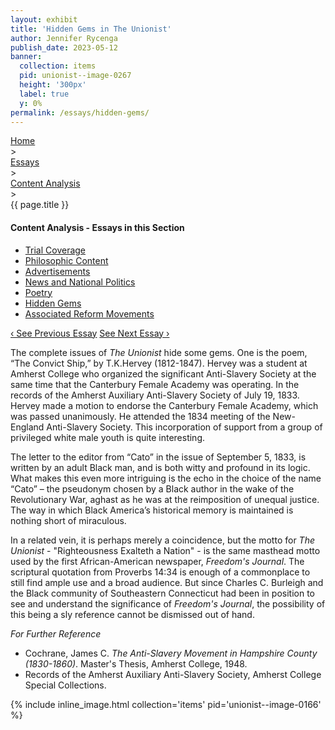 ```yaml
---
layout: exhibit
title: 'Hidden Gems in The Unionist'
author: Jennifer Rycenga
publish_date: 2023-05-12
banner:
  collection: items
  pid: unionist--image-0267
  height: '300px'
  label: true
  y: 0%
permalink: /essays/hidden-gems/
---
```


<div class="breadcrumb">
<a href="/unionist/">Home</a>
<div class="caret"> &gt; </div>
<a href="/unionist/essays/">Essays</a>
<div class="caret"> &gt; </div>
<a href="
    /unionist/essays/trial-coverage/
  ">
   Content Analysis
     </a>
<div class="caret"> &gt; </div>
{{ page.title }}
</div>
<div class='section-nav-wrapper'>
<div class='section-nav'>
<h4>Content Analysis - Essays in this Section</h4>
<ul class="nav nav-pills">
  <li class="nav-item">
    <a class="nav-link" href="/unionist/essays/trial-coverage/">Trial Coverage</a>
  </li>
  <li class="nav-item">
    <a class="nav-link" href="/unionist/essays/philosophic-content/">Philosophic Content</a>
  </li>
  <li class="nav-item">
    <a class="nav-link" href="/unionist/essays/advertisements/">Advertisements</a>
  </li>
  <li class="nav-item">
    <a class="nav-link" href="/unionist/essays/news-and-national-politics/">News and National Politics</a>
  </li>
  <li class="nav-item">
    <a class="nav-link" href="/unionist/essays/poetry/">Poetry</a>
  </li>
  <li class="nav-item">
    <a class="nav-link active" href="/unionist/essays/hidden-gems/">Hidden Gems</a>
  </li>
  <li class="nav-item">
    <a class="nav-link" href="/unionist/essays/associated-reform-movements/">Associated Reform Movements</a>
  </li>
</ul>
<div class="pagination-nav">
<span class="pagination-link" id="prevlink"><a href="/unionist/essays/poetry/">‹ See Previous Essay</a></span>
<span class="pagination-link" id="nextlink"><a href="/unionist/essays/associated-reform-movements/">See Next Essay ›</a></span>
</div>
</div>
</div>

<p>The complete issues of <em>The Unionist</em> hide some gems. One is the poem, “The Convict Ship,” by T.K.Hervey (1812-1847). Hervey was a student at Amherst College who organized the significant Anti-Slavery Society at the same time that the Canterbury Female Academy was operating. In the records of the Amherst Auxiliary Anti-Slavery Society of July 19, 1833. Hervey made a motion to endorse the Canterbury Female Academy, which was passed unanimously. He attended the 1834 meeting of the New-England Anti-Slavery Society. This incorporation of support from a group of privileged white male youth is quite interesting.</p>

<p>The letter to the editor from “Cato” in the issue of September 5, 1833, is written by an adult Black man, and is both witty and profound in its logic. What makes this even more intriguing is the echo in the choice of the name “Cato” – the pseudonym chosen by a Black author in the wake of the Revolutionary War, aghast as he was at the reimposition of unequal justice. The way in which Black America’s historical memory is maintained is nothing short of miraculous.</p><p>In a related vein, it is perhaps merely a coincidence, but the motto for <em>The Unionist</em> - "Righteousness Exalteth a Nation" - is the same masthead motto used by the first African-American newspaper, <em>Freedom's Journal</em>. The scriptural quotation from Proverbs 14:34 is enough of a commonplace to still find ample use and a broad audience. But since Charles C. Burleigh and the Black community of Southeastern Connecticut had been in position to see and understand the significance of <em>Freedom's Journal</em>, the possibility of this being a sly reference cannot be dismissed out of hand.</p>

<p><em>For Further Reference</em></p>

- Cochrane, James C. *The Anti-Slavery Movement in Hampshire County (1830-1860)*. Master's Thesis, Amherst College, 1948.
- Records of the Amherst Auxiliary Anti-Slavery Society, Amherst College Special Collections.

{% include inline_image.html collection='items' pid='unionist--image-0166' %}

